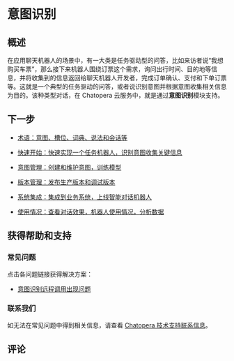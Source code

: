 # 意图识别

## 概述

在应用聊天机器人的场景中，有一大类是任务驱动型的问答，比如来访者说“我想购买车票”，那么接下来机器人围绕订票这个需求，询问出行时间、目的地等信息，并将收集到的信息返回给聊天机器人开发者，完成订单确认、支付和下单订票等。这就是一个典型的任务驱动的问答，或者说识别意图并根据意图收集相关信息为目的。该种类型对话，在 Chatopera 云服务中，就是通过**意图识别**模块支持。

## 下一步

- [术语：意图、槽位、词典、说法和会话等](/products/chatbot-platform/intent/glossary.html)

- [快速开始：快速实现一个任务机器人，识别意图收集关键信息](/products/chatbot-platform/intent/quick-get-start.html)

- [意图管理：创建和维护意图，训练模型](/products/chatbot-platform/intent/intents.html)

- [版本管理：发布生产版本和调试版本](/products/chatbot-platform/intent/releases.html)

- [系统集成：集成到业务系统，上线智能对话机器人](/products/chatbot-platform/integration/chatbot/chat.html#检索意图识别)

- [使用情况：查看对话效果，机器人使用情况，分析数据](/products/chatbot-platform/intent/usage.html)

## 获得帮助和支持

### 常见问题

点击各问题链接获得解决方案：

- [意图识别远程调用出现问题](https://github.com/chatopera/docs/issues/18)

### 联系我们

如无法在常见问题中得到相关信息，请查看 [Chatopera 技术支持联系信息](/products/chatbot-platform/support.html)。

## 评论

<script src="https://utteranc.es/client.js"
        repo="chatopera/docs"
        issue-term="pathname"
        label="Comment"
        theme="github-light"
        crossorigin="anonymous"
        async>
</script>
